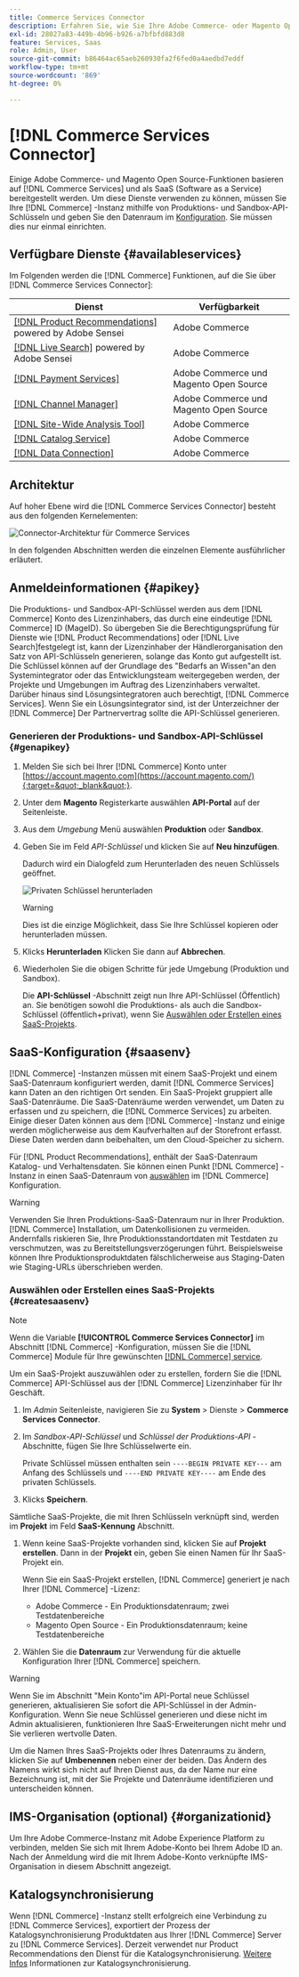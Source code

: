 ```yaml
---
title: Commerce Services Connector
description: Erfahren Sie, wie Sie Ihre Adobe Commerce- oder Magento Open Source-Instanz mithilfe von Produktions- und Sandbox-API-Schlüsseln in Dienste integrieren.
exl-id: 28027a83-449b-4b96-b926-a7bfbfd883d8
feature: Services, Saas
role: Admin, User
source-git-commit: b86464ac65aeb260930fa2f6fed0a4aedbd7eddf
workflow-type: tm+mt
source-wordcount: '869'
ht-degree: 0%

---
```


# [!DNL Commerce Services Connector]

Einige Adobe Commerce- und Magento Open Source-Funktionen basieren auf [!DNL Commerce Services]  und als SaaS (Software as a Service) bereitgestellt werden. Um diese Dienste verwenden zu können, müssen Sie Ihre [!DNL Commerce] -Instanz mithilfe von Produktions- und Sandbox-API-Schlüsseln und geben Sie den Datenraum im [Konfiguration](https://experienceleague.adobe.com/docs/commerce-admin/config/services/saas.html). Sie müssen dies nur einmal einrichten.

## Verfügbare Dienste {#availableservices}

Im Folgenden werden die [!DNL Commerce] Funktionen, auf die Sie über [!DNL Commerce Services Connector]:

| Dienst | Verfügbarkeit |
| ---|--- |
| [[!DNL Product Recommendations]](/help/product-recommendations/overview.md) powered by Adobe Sensei | Adobe Commerce |
| [[!DNL Live Search]](/help/live-search/overview.md) powered by Adobe Sensei | Adobe Commerce |
| [[!DNL Payment Services]](/help/payment-services/overview.md) | Adobe Commerce und Magento Open Source |
| [[!DNL Channel Manager]](https://experienceleague.adobe.com/docs/commerce-channels/channel-manager/intro-to-channel-manager/overview.html) | Adobe Commerce und Magento Open Source |
| [[!DNL Site-Wide Analysis Tool]](https://experienceleague.adobe.com/docs/commerce-operations/tools/site-wide-analysis-tool/intro.html) | Adobe Commerce |
| [[!DNL Catalog Service]](/help/catalog-service/overview.md) | Adobe Commerce |
| [[!DNL Data Connection]](/help/data-connection/overview.md) | Adobe Commerce |

## Architektur

Auf hoher Ebene wird die [!DNL Commerce Services Connector] besteht aus den folgenden Kernelementen:

![Connector-Architektur für Commerce Services](assets/saas-config-sync-workflow.png)

In den folgenden Abschnitten werden die einzelnen Elemente ausführlicher erläutert.

## Anmeldeinformationen {#apikey}

Die Produktions- und Sandbox-API-Schlüssel werden aus dem [!DNL Commerce] Konto des Lizenzinhabers, das durch eine eindeutige [!DNL Commerce] ID (MageID). So übergeben Sie die Berechtigungsprüfung für Dienste wie [!DNL Product Recommendations] oder [!DNL Live Search]festgelegt ist, kann der Lizenzinhaber der Händlerorganisation den Satz von API-Schlüsseln generieren, solange das Konto gut aufgestellt ist. Die Schlüssel können auf der Grundlage des &quot;Bedarfs an Wissen&quot;an den Systemintegrator oder das Entwicklungsteam weitergegeben werden, der Projekte und Umgebungen im Auftrag des Lizenzinhabers verwaltet. Darüber hinaus sind Lösungsintegratoren auch berechtigt, [!DNL Commerce Services]. Wenn Sie ein Lösungsintegrator sind, ist der Unterzeichner der [!DNL Commerce] Der Partnervertrag sollte die API-Schlüssel generieren.

### Generieren der Produktions- und Sandbox-API-Schlüssel {#genapikey}

1. Melden Sie sich bei Ihrer [!DNL Commerce] Konto unter [https://account.magento.com](https://account.magento.com/){:target=&quot;_blank&quot;}.

1. Unter dem **Magento** Registerkarte auswählen **API-Portal** auf der Seitenleiste.

1. Aus dem _Umgebung_ Menü auswählen **Produktion** oder **Sandbox**.

1. Geben Sie im Feld _API-Schlüssel_ und klicken Sie auf **Neu hinzufügen**.

   Dadurch wird ein Dialogfeld zum Herunterladen des neuen Schlüssels geöffnet.

   ![Privaten Schlüssel herunterladen](assets/download-api-private-key.png)

   >[!WARNING]
   >
   > Dies ist die einzige Möglichkeit, dass Sie Ihre Schlüssel kopieren oder herunterladen müssen.

1. Klicks **Herunterladen** Klicken Sie dann auf **Abbrechen**.

1. Wiederholen Sie die obigen Schritte für jede Umgebung (Produktion und Sandbox).

   Die **API-Schlüssel** -Abschnitt zeigt nun Ihre API-Schlüssel (Öffentlich) an. Sie benötigen sowohl die Produktions- als auch die Sandbox-Schlüssel (öffentlich+privat), wenn Sie [Auswählen oder Erstellen eines SaaS-Projekts](#createsaasenv).

## SaaS-Konfiguration {#saasenv}

[!DNL Commerce] -Instanzen müssen mit einem SaaS-Projekt und einem SaaS-Datenraum konfiguriert werden, damit [!DNL Commerce Services] kann Daten an den richtigen Ort senden. Ein SaaS-Projekt gruppiert alle SaaS-Datenräume. Die SaaS-Datenräume werden verwendet, um Daten zu erfassen und zu speichern, die [!DNL Commerce Services] zu arbeiten. Einige dieser Daten können aus dem [!DNL Commerce] -Instanz und einige werden möglicherweise aus dem Kaufverhalten auf der Storefront erfasst. Diese Daten werden dann beibehalten, um den Cloud-Speicher zu sichern.

Für [!DNL Product Recommendations], enthält der SaaS-Datenraum Katalog- und Verhaltensdaten. Sie können einen Punkt [!DNL Commerce] -Instanz in einen SaaS-Datenraum von [auswählen](https://docs.magento.com/user-guide/configuration/services/saas.html) im [!DNL Commerce] Konfiguration.

>[!WARNING]
>
> Verwenden Sie Ihren Produktions-SaaS-Datenraum nur in Ihrer Produktion. [!DNL Commerce] Installation, um Datenkollisionen zu vermeiden. Andernfalls riskieren Sie, Ihre Produktionsstandortdaten mit Testdaten zu verschmutzen, was zu Bereitstellungsverzögerungen führt. Beispielsweise können Ihre Produktionsproduktdaten fälschlicherweise aus Staging-Daten wie Staging-URLs überschrieben werden.

### Auswählen oder Erstellen eines SaaS-Projekts {#createsaasenv}

>[!NOTE]
>
> Wenn die Variable **[!UICONTROL Commerce Services Connector]** im Abschnitt [!DNL Commerce] -Konfiguration, müssen Sie die [!DNL Commerce] Module für Ihre gewünschten [[!DNL Commerce] service](#availableservices).

Um ein SaaS-Projekt auszuwählen oder zu erstellen, fordern Sie die [!DNL Commerce] API-Schlüssel aus der [!DNL Commerce] Lizenzinhaber für Ihr Geschäft.

1. Im _Admin_ Seitenleiste, navigieren Sie zu **System** > Dienste > **Commerce Services Connector**.

1. Im _Sandbox-API-Schlüssel_ und _Schlüssel der Produktions-API_ -Abschnitte, fügen Sie Ihre Schlüsselwerte ein.

   Private Schlüssel müssen enthalten sein `----BEGIN PRIVATE KEY---` am Anfang des Schlüssels und `----END PRIVATE KEY----` am Ende des privaten Schlüssels.

1. Klicks **Speichern**.

Sämtliche SaaS-Projekte, die mit Ihren Schlüsseln verknüpft sind, werden im **Projekt** im Feld **SaaS-Kennung** Abschnitt.

1. Wenn keine SaaS-Projekte vorhanden sind, klicken Sie auf **Projekt erstellen**. Dann in der **Projekt** ein, geben Sie einen Namen für Ihr SaaS-Projekt ein.

   Wenn Sie ein SaaS-Projekt erstellen, [!DNL Commerce] generiert je nach Ihrer [!DNL Commerce] -Lizenz:
   - Adobe Commerce - Ein Produktionsdatenraum; zwei Testdatenbereiche
   - Magento Open Source - Ein Produktionsdatenraum; keine Testdatenbereiche

1. Wählen Sie die **Datenraum** zur Verwendung für die aktuelle Konfiguration Ihrer [!DNL Commerce] speichern.

>[!WARNING]
>
> Wenn Sie im Abschnitt &quot;Mein Konto&quot;im API-Portal neue Schlüssel generieren, aktualisieren Sie sofort die API-Schlüssel in der Admin-Konfiguration. Wenn Sie neue Schlüssel generieren und diese nicht im Admin aktualisieren, funktionieren Ihre SaaS-Erweiterungen nicht mehr und Sie verlieren wertvolle Daten.

Um die Namen Ihres SaaS-Projekts oder Ihres Datenraums zu ändern, klicken Sie auf **Umbenennen** neben einer der beiden. Das Ändern des Namens wirkt sich nicht auf Ihren Dienst aus, da der Name nur eine Bezeichnung ist, mit der Sie Projekte und Datenräume identifizieren und unterscheiden können.

## IMS-Organisation (optional) {#organizationid}

Um Ihre Adobe Commerce-Instanz mit Adobe Experience Platform zu verbinden, melden Sie sich mit Ihrem Adobe-Konto bei Ihrem Adobe ID an. Nach der Anmeldung wird die mit Ihrem Adobe-Konto verknüpfte IMS-Organisation in diesem Abschnitt angezeigt.

## Katalogsynchronisierung

Wenn [!DNL Commerce] -Instanz stellt erfolgreich eine Verbindung zu [!DNL Commerce Services], exportiert der Prozess der Katalogsynchronisierung Produktdaten aus Ihrer [!DNL Commerce] Server zu [!DNL Commerce Services]. Derzeit verwendet nur Product Recommendations den Dienst für die Katalogsynchronisierung. [Weitere Infos](catalog-sync.md) Informationen zur Katalogsynchronisierung.
